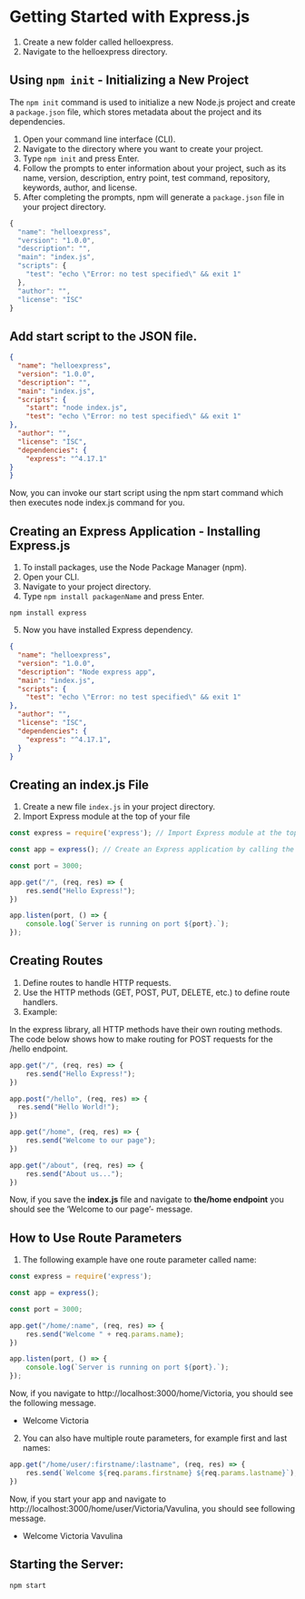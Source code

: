 # Getting Started with Express.js

1. Create a new folder called helloexpress.
2. Navigate to the helloexpress directory.

## Using `npm init` - Initializing a New Project

The `npm init` command is used to initialize a new Node.js project and create a `package.json` file, which stores metadata about the project and its dependencies.

1. Open your command line interface (CLI).
2. Navigate to the directory where you want to create your project.
3. Type `npm init` and press Enter.
4. Follow the prompts to enter information about your project, such as its name, version, description, entry point, test command, repository, keywords, author, and license.
5. After completing the prompts, npm will generate a `package.json` file in your project directory.

```javascript
{
  "name": "helloexpress",
  "version": "1.0.0",
  "description": "",
  "main": "index.js",
  "scripts": {
    "test": "echo \"Error: no test specified\" && exit 1"
  },
  "author": "",
  "license": "ISC"
}
```

## Add start script to the JSON file.

```json 
{
  "name": "helloexpress",
  "version": "1.0.0",
  "description": "",
  "main": "index.js",
  "scripts": {
    "start": "node index.js",
    "test": "echo \"Error: no test specified\" && exit 1"
},
  "author": "",
  "license": "ISC",
  "dependencies": {
    "express": "^4.17.1"
}
}
```

Now, you can invoke our start script using the npm start command which then executes node index.js command for you.

## Creating an Express Application - Installing Express.js

1. To install packages, use the Node Package Manager (npm).
2. Open your CLI.
3. Navigate to your project directory.
4. Type `npm install packagenName` and press Enter.

````shell
npm install express
````
5. Now you have installed Express dependency.

```json
{
  "name": "helloexpress",
  "version": "1.0.0",
  "description": "Node express app",
  "main": "index.js",
  "scripts": {
    "test": "echo \"Error: no test specified\" && exit 1"
},
  "author": "",
  "license": "ISC",
  "dependencies": {
    "express": "^4.17.1",
  }
}
```

## Creating an index.js File

1. Create a new file `index.js` in your project directory.
2. Import Express module at the top of your file

```javascript
const express = require('express'); // Import Express module at the top of your file

const app = express(); // Create an Express application by calling the express() function

const port = 3000;

app.get("/", (req, res) => {
    res.send("Hello Express!");
})

app.listen(port, () => {
    console.log(`Server is running on port ${port}.`);
});
```

## Creating Routes

1. Define routes to handle HTTP requests.
2. Use the HTTP methods (GET, POST, PUT, DELETE, etc.) to define route handlers.
3. Example:

In the express library, all HTTP methods have their own routing methods. The code below shows how to make routing for POST requests for the /hello endpoint.

```javascript
app.get("/", (req, res) => {
    res.send("Hello Express!");
})

app.post("/hello", (req, res) => {
  res.send("Hello World!");
})

app.get("/home", (req, res) => {
    res.send("Welcome to our page");
})

app.get("/about", (req, res) => {
    res.send("About us...");
})
```

Now, if you save the **index.js** file and navigate to **the/home endpoint** you should see the ‘Welcome to our page’- message.

## How to Use Route Parameters

1. The following example have one route parameter called name:

```javascript
const express = require('express');

const app = express();

const port = 3000;

app.get("/home/:name", (req, res) => {
    res.send("Welcome " + req.params.name);
})

app.listen(port, () => {
    console.log(`Server is running on port ${port}.`);
});
```

Now, if you navigate to http://localhost:3000/home/Victoria, you should see the following message.

- Welcome Victoria

2. You can also have multiple route parameters, for example first and last names:

```javascript
app.get("/home/user/:firstname/:lastname", (req, res) => {
    res.send(`Welcome ${req.params.firstname} ${req.params.lastname}`);
})
```

Now, if you start your app and navigate to http://localhost:3000/home/user/Victoria/Vavulina, you should see following message.

- Welcome Victoria Vavulina

## Starting the Server:

```shell
npm start
```
